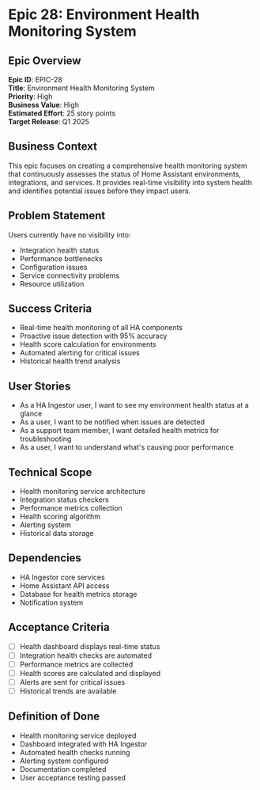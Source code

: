 # Epic 28: Environment Health Monitoring System

## Epic Overview
**Epic ID**: EPIC-28  
**Title**: Environment Health Monitoring System  
**Priority**: High  
**Business Value**: High  
**Estimated Effort**: 25 story points  
**Target Release**: Q1 2025  

## Business Context
This epic focuses on creating a comprehensive health monitoring system that continuously assesses the status of Home Assistant environments, integrations, and services. It provides real-time visibility into system health and identifies potential issues before they impact users.

## Problem Statement
Users currently have no visibility into:
- Integration health status
- Performance bottlenecks
- Configuration issues
- Service connectivity problems
- Resource utilization

## Success Criteria
- Real-time health monitoring of all HA components
- Proactive issue detection with 95% accuracy
- Health score calculation for environments
- Automated alerting for critical issues
- Historical health trend analysis

## User Stories
- As a HA Ingestor user, I want to see my environment health status at a glance
- As a user, I want to be notified when issues are detected
- As a support team member, I want detailed health metrics for troubleshooting
- As a user, I want to understand what's causing poor performance

## Technical Scope
- Health monitoring service architecture
- Integration status checkers
- Performance metrics collection
- Health scoring algorithm
- Alerting system
- Historical data storage

## Dependencies
- HA Ingestor core services
- Home Assistant API access
- Database for health metrics storage
- Notification system

## Acceptance Criteria
- [ ] Health dashboard displays real-time status
- [ ] Integration health checks are automated
- [ ] Performance metrics are collected
- [ ] Health scores are calculated and displayed
- [ ] Alerts are sent for critical issues
- [ ] Historical trends are available

## Definition of Done
- Health monitoring service deployed
- Dashboard integrated with HA Ingestor
- Automated health checks running
- Alerting system configured
- Documentation completed
- User acceptance testing passed
